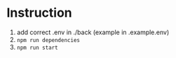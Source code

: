 # Instruction
1. add correct .env in ./back (example in .example.env)
2. ```npm run dependencies```
3. ```npm run start```
